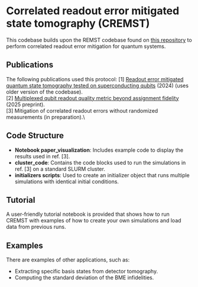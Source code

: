 # Correlated readout error mitigated state tomography (CREMST)

This codebase builds upon the REMST codebase found on [this repository](https://github.com/AdrianAasen/EMQST) to perform correlated readout error mitigation for quantum systems.

## Publications

The following publications used this protocol:
[1] [Readout error mitigated quantum state tomography tested on superconducting qubits](https://www.nature.com/articles/s42005-024-01790-8) (2024) (uses older version of the codebase).\
[2] [Multiplexed qubit readout quality metric beyond assignment fidelity](https://arxiv.org/abs/2502.08589) (2025 preprint).\
[3] Mitigation of correlated readout errors without randomized measurements (in preparation).\

## Code Structure

- **Notebook paper_visualization**: Includes example code to display the results used in ref. [3].
- **cluster_code**: Contains the code blocks used to run the simulations in ref. [3] on a standard SLURM cluster.
- **initializers scripts**: Used to create an initializer object that runs multiple simulations with identical initial conditions.

## Tutorial

A user-friendly tutorial notebook is provided that shows how to run CREMST with examples of how to create your own simulations and load data from previous runs. 

## Examples

There are examples of other applications, such as:
- Extracting specific basis states from detector tomography.
- Computing the standard deviation of the BME infidelities.
